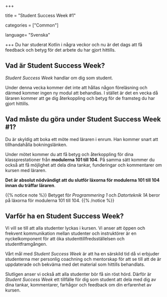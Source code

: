 +++

title = "Student Success Week #1"

categories = ["Common"]

language= "Svenska"

+++
Du har studerat Kotlin i några veckor och nu är det dags att få feedback och betyg för det arbete du har gjort hittills.

## Vad är Student Success Week?
*Student Success Week* handlar om dig som student. 

Under denna vecka kommer det inte att hållas någon föreläsning och därmed kommer ingen ny modul att behandlas. I stället är det en vecka då läraren kommer att ge dig återkoppling och betyg för de framsteg du har gjort hittills.

## Vad måste du göra under Student Success Week #1?
Du är skyldig att boka ett möte med läraren i enrum. Han kommer snart att tillhandahålla bokningslänken.

Under mötet kommer du att få betyg och återkoppling för dina klassprestationer från **modulerna 101 till 104**. På samma sätt kommer du också att få möjlighet att dela dina tankar, funderingar och kommentarer om kursen med läraren.

**Det är absolut nödvändigt att du slutför läxorna för modulerna 101 till 104 innan du träffar läraren**.

{{% notice note %}}
Betyget för *Programmering 1* och *Datorteknik 1A* beror på läxorna för modulerna 101 till 104.
{{% /notice %}}

## Varför ha en Student Success Week?
Vi vill se till att alla studenter lyckas i kursen. Vi anser att öppen och frekvent kommunikation mellan studenter och instruktörer är en nyckelkomponent för att öka studenttillfredsställelsen och studentframgången.

Vårt mål med *Student Success Week* är att ha en särskild tid då vi erbjuder studenterna mer personlig coachning och mentorskap för att se till att de är uppdaterade och bekväma med det material som hittills behandlats.

Slutligen anser vi också att alla studenter bör få sin röst hörd. Därför är *Student Success Week* ett tillfälle för dig som student att dela med dig av dina tankar, kommentarer, farhågor och feedback om din erfarenhet av kursen.